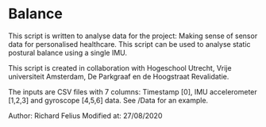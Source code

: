 # Balance

This script is written to analyse data for the project: 
Making sense of sensor data for personalised healthcare.
This script can be used to analyse static postural balance using a single IMU.

This script is created in collaboration with Hogeschool Utrecht,
Vrije universiteit Amsterdam, De Parkgraaf en de Hoogstraat Revalidatie.

The inputs are CSV files with 7 columns: Timestamp [0], IMU accelerometer [1,2,3] 
and gyroscope [4,5,6] data. See /Data for an example.

Author: Richard Felius
Modified at: 27/08/2020
